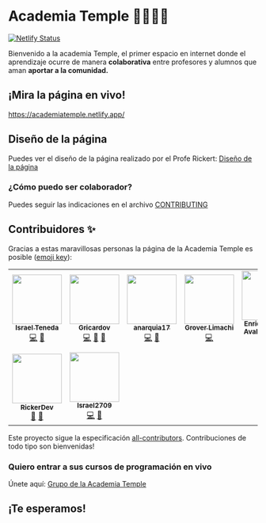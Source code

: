 # Academia Temple 👨‍🏫👩‍🏫

[![Netlify Status](https://api.netlify.com/api/v1/badges/15685988-a20d-41b2-a61d-d927d3a616b5/deploy-status)](https://app.netlify.com/sites/academiatemple/deploys)

Bienvenido a la academia Temple, el primer espacio en internet donde el aprendizaje ocurre de manera **colaborativa** entre profesores y alumnos que aman **aportar a la comunidad.**

## ¡Mira la página en vivo!

https://academiatemple.netlify.app/

## Diseño de la página

Puedes ver el diseño de la página realizado por el Profe Rickert: [Diseño de la página](https://www.figma.com/file/KnjnTglY03uWmKg3gFhQMM/Academia_Temple?node-id=0%3A1)

### ¿Cómo puedo ser colaborador?

Puedes seguir las indicaciones en el archivo [CONTRIBUTING](CONTRIBUTING.md)

## Contribuidores ✨

Gracias a estas maravillosas personas la página de la Academia Temple es posible ([emoji key](https://allcontributors.org/docs/en/emoji-key)):

<!-- ALL-CONTRIBUTORS-LIST:START - Do not remove or modify this section -->
<!-- prettier-ignore-start -->
<!-- markdownlint-disable -->
<table>
  <tr>
    <td align="center"><a href="https://github.com/israteneda"><img src="https://avatars2.githubusercontent.com/u/20668624?v=4?s=100" width="100px;" alt=""/><br /><sub><b>Israel Teneda</b></sub></a><br /><a href="https://github.com/AcademiaTemple/website/commits?author=israteneda" title="Code">💻</a> <a href="#maintenance-israteneda" title="Maintenance">🚧</a></td>
    <td align="center"><a href="https://github.com/Gricardov"><img src="https://avatars2.githubusercontent.com/u/20552678?v=4?s=100" width="100px;" alt=""/><br /><sub><b>Gricardov</b></sub></a><br /><a href="https://github.com/AcademiaTemple/website/commits?author=Gricardov" title="Code">💻</a> <a href="#maintenance-Gricardov" title="Maintenance">🚧</a> <a href="#ideas-Gricardov" title="Ideas, Planning, & Feedback">🤔</a></td>
    <td align="center"><a href="https://github.com/anarquia17"><img src="https://avatars3.githubusercontent.com/u/35509562?v=4?s=100" width="100px;" alt=""/><br /><sub><b>anarquia17</b></sub></a><br /><a href="https://github.com/AcademiaTemple/website/commits?author=anarquia17" title="Code">💻</a> <a href="#ideas-anarquia17" title="Ideas, Planning, & Feedback">🤔</a></td>
    <td align="center"><a href="https://github.com/Grover101"><img src="https://avatars3.githubusercontent.com/u/52429739?v=4?s=100" width="100px;" alt=""/><br /><sub><b>Grover Limachi</b></sub></a><br /><a href="https://github.com/AcademiaTemple/website/commits?author=Grover101" title="Code">💻</a></td>
    <td align="center"><a href="https://github.com/edavot"><img src="https://avatars0.githubusercontent.com/u/7560812?v=4?s=100" width="100px;" alt=""/><br /><sub><b>Enrique David Avalos Ortega</b></sub></a><br /><a href="https://github.com/AcademiaTemple/website/commits?author=edavot" title="Code">💻</a></td>
    <td align="center"><a href="https://github.com/Babel78"><img src="https://avatars1.githubusercontent.com/u/29358791?v=4?s=100" width="100px;" alt=""/><br /><sub><b>Axel Campos Salazar</b></sub></a><br /><a href="https://github.com/AcademiaTemple/website/commits?author=Babel78" title="Code">💻</a></td>
    <td align="center"><a href="https://github.com/GerardoQ-prog"><img src="https://avatars1.githubusercontent.com/u/56100630?v=4?s=100" width="100px;" alt=""/><br /><sub><b>Gerardo Quispe Chavez</b></sub></a><br /><a href="https://github.com/AcademiaTemple/website/commits?author=GerardoQ-prog" title="Code">💻</a></td>
  </tr>
  <tr>
    <td align="center"><a href="https://github.com/Rickert-Gonzales"><img src="https://avatars2.githubusercontent.com/u/58580048?v=4?s=100" width="100px;" alt=""/><br /><sub><b>RickerDev</b></sub></a><br /><a href="#design-Rickert-Gonzales" title="Design">🎨</a> <a href="#ideas-Rickert-Gonzales" title="Ideas, Planning, & Feedback">🤔</a></td>
    <td align="center"><a href="https://github.com/Israel2709"><img src="https://avatars3.githubusercontent.com/u/6852277?v=4?s=100" width="100px;" alt=""/><br /><sub><b>Israel2709</b></sub></a><br /><a href="https://github.com/AcademiaTemple/website/commits?author=Israel2709" title="Code">💻</a> <a href="#ideas-Israel2709" title="Ideas, Planning, & Feedback">🤔</a></td>
  </tr>
</table>

<!-- markdownlint-restore -->
<!-- prettier-ignore-end -->

<!-- ALL-CONTRIBUTORS-LIST:END -->

Este proyecto sigue la especificación [all-contributors](https://github.com/all-contributors/all-contributors). Contribuciones de todo tipo son bienvenidas!

### Quiero entrar a sus cursos de programación en vivo

Únete aquí: [Grupo de la Academia Temple](https://www.facebook.com/groups/academiatemple)

## ¡Te esperamos!